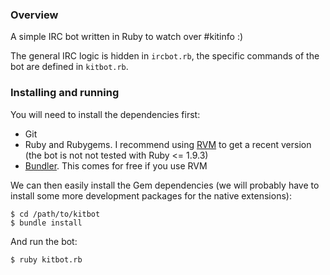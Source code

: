 ### Overview

A simple IRC bot written in Ruby to watch over #kitinfo :)

The general IRC logic is hidden in `ircbot.rb`, the specific commands of the bot 
are defined in `kitbot.rb`.

### Installing and running

You will need to install the dependencies first:

* Git
* Ruby and Rubygems. I recommend using [RVM](https://rvm.io/) to get a recent version
(the bot is not not tested with Ruby <= 1.9.3)
* [Bundler](http://gembundler.com/). This comes for free if you use RVM

We can then easily install the Gem dependencies (we will probably have to install some
more development packages for the native extensions):

    $ cd /path/to/kitbot
    $ bundle install

And run the bot:

    $ ruby kitbot.rb
